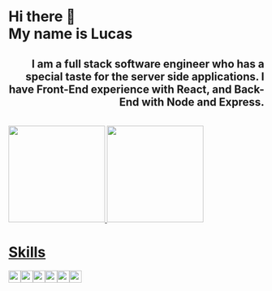 <style>body {text-align: justify}</style>

<body style="text-align: justify;">
<h1>
Hi there 👋<br>
My name is Lucas
</h1>

<h2 style='text-align: right;'> 
  I am a full stack software engineer who has a special taste for the server side applications.
  I have Front-End experience with React, and Back-End with Node and Express.
</h2>

<br>

<div style="display:flex" align="center">
  <a href="https://github.com/lucasbatista2408">
  <img height="190em" src="https://github-readme-stats.vercel.app/api?username=lucasbatista2408&show_icons=true&theme=radical&include_all_commits=true&count_private=true"/>
  <img height="190em" src="https://github-readme-stats.vercel.app/api/top-langs/?username=lucasbatista2408&layout=compact&langs_count=7&theme=radical"/>
</div>

<h1>Skills</h1>
<div style="display:flex" align="center">
 <img height="24em" src="https://img.shields.io/badge/html5-%23E34F26.svg?style=for-the-badge&logo=html5&logoColor=white"/>
 <img height="24em" src="https://img.shields.io/badge/javascript-%23323330.svg?style=for-the-badge&logo=javascript&logoColor=%23F7DF1E"/>
 <img height="24em" src="https://img.shields.io/badge/react-%2320232a.svg?style=for-the-badge&logo=react&logoColor=%2361DAFB"/>
 <img height="24em" src="https://img.shields.io/badge/node.js-6DA55F?style=for-the-badge&logo=node.js&logoColor=white"/>
 <img height="24em" src=" https://img.shields.io/badge/MongoDB-%234ea94b.svg?style=for-the-badge&logo=mongodb&logoColor=white"/>
 <img height="24em" src="https://img.shields.io/badge/postgres-%23316192.svg?style=for-the-badge&logo=postgresql&logoColor=white"/>
</div>

</body>

<!--
**lucasbatista2408/lucasbatista2408** is a ✨ _special_ ✨ repository because its `README.md` (this file) appears on your GitHub profile.

Here are some ideas to get you started:

- 🔭 I’m currently working on ...
- 🌱 I’m currently learning ...
- 👯 I’m looking to collaborate on ...
- 🤔 I’m looking for help with ...
- 💬 Ask me about ...
- 📫 How to reach me: ...
- 😄 Pronouns: ...
- ⚡ Fun fact: ...
-->
